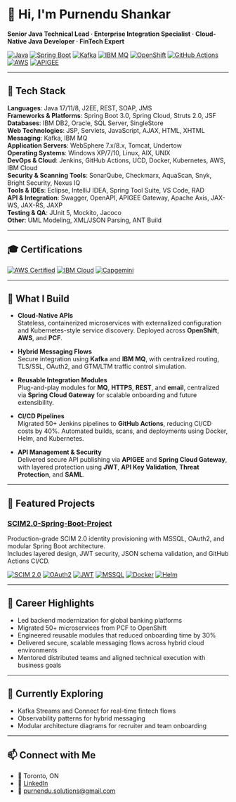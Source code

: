 # 👋 Hi, I'm Purnendu Shankar

**Senior Java Technical Lead · Enterprise Integration Specialist · Cloud-Native Java Developer · FinTech Expert**

[![Java](https://img.shields.io/badge/Java-17-blue)](https://www.java.com/)
[![Spring Boot](https://img.shields.io/badge/Spring_Boot-3.0-green)](https://spring.io/projects/spring-boot)
[![Kafka](https://img.shields.io/badge/Kafka-Messaging-orange)](https://kafka.apache.org/)
[![IBM MQ](https://img.shields.io/badge/IBM_MQ-Integration-lightgrey)](https://www.ibm.com/products/mq)
[![OpenShift](https://img.shields.io/badge/OpenShift-Cloud-red)](https://www.redhat.com/en/technologies/cloud-computing/openshift)
[![GitHub Actions](https://img.shields.io/badge/GitHub_Actions-CI%2FCD-blueviolet)](https://github.com/features/actions)
[![AWS](https://img.shields.io/badge/AWS-Cloud-yellow)](https://aws.amazon.com/)
[![APIGEE](https://img.shields.io/badge/APIGEE-API_Management-brightgreen)](https://cloud.google.com/apigee)

---

## 🧰 Tech Stack

**Languages**: Java 17/11/8, J2EE, REST, SOAP, JMS  
**Frameworks & Platforms**: Spring Boot 3.0, Spring Cloud, Struts 2.0, JSF  
**Databases**: IBM DB2, Oracle, SQL Server, SingleStore  
**Web Technologies**: JSP, Servlets, JavaScript, AJAX, HTML, XHTML  
**Messaging**: Kafka, IBM MQ  
**Application Servers**: WebSphere 7.x/8.x, Tomcat, Undertow  
**Operating Systems**: Windows XP/7/10, Linux, AIX, UNIX  
**DevOps & Cloud**: Jenkins, GitHub Actions, UCD, Docker, Kubernetes, AWS, IBM Cloud  
**Security & Scanning Tools**: SonarQube, Checkmarx, AquaScan, Snyk, Bright Security, Nexus IQ  
**Tools & IDEs**: Eclipse, IntelliJ IDEA, Spring Tool Suite, VS Code, RAD  
**API & Integration**: Swagger, OpenAPI, APIGEE Gateway, Apache Axis, JAX-WS, JAX-RS, JAXP  
**Testing & QA**: JUnit 5, Mockito, Jacoco  
**Other**: UML Modeling, XML/JSON Parsing, ANT Build

---

## 🎓 Certifications

[![AWS Certified](https://img.shields.io/badge/AWS-Certified-lightblue)](https://aws.amazon.com/certification/)
[![IBM Cloud](https://img.shields.io/badge/IBM_Cloud-Certified-blue)](https://www.ibm.com/cloud/learn)
[![Capgemini](https://img.shields.io/badge/Capgemini-Enterprise_Integration-green)](https://www.capgemini.com/)

---

## 🚀 What I Build

- **Cloud-Native APIs**  
  Stateless, containerized microservices with externalized configuration and Kubernetes-style service discovery. Deployed across **OpenShift**, **AWS**, and **PCF**.

- **Hybrid Messaging Flows**  
  Secure integration using **Kafka** and **IBM MQ**, with centralized routing, TLS/SSL, OAuth2, and GTM/LTM traffic control simulation.

- **Reusable Integration Modules**  
  Plug-and-play modules for **MQ**, **HTTPS**, **REST**, and **email**, centralized via **Spring Cloud Gateway** for scalable onboarding and future extensibility.

- **CI/CD Pipelines**  
  Migrated 50+ Jenkins pipelines to **GitHub Actions**, reducing CI/CD costs by 40%. Automated builds, scans, and deployments using Docker, Helm, and Kubernetes.

- **API Management & Security**  
  Delivered secure API publishing via **APIGEE** and **Spring Cloud Gateway**, with layered protection using **JWT**, **API Key Validation**, **Threat Protection**, and **SAML**.

---

## 📁 Featured Projects

### [SCIM2.0-Spring-Boot-Project](https://github.com/ps-aia-tit/SCIM2.0-Spring-Boot-Project)  
Production-grade SCIM 2.0 identity provisioning with MSSQL, OAuth2, and modular Spring Boot architecture.  
Includes layered design, JWT security, JSON schema validation, and GitHub Actions CI/CD.

[![SCIM 2.0](https://img.shields.io/badge/SCIM_2.0-Spring_Boot-blue)](https://github.com/ps-aia-tit/SCIM2.0-Spring-Boot-Project)
[![OAuth2](https://img.shields.io/badge/OAuth2-Security-orange)](https://oauth.net/2/)
[![JWT](https://img.shields.io/badge/JWT-Token_Auth-yellow)](https://jwt.io/)
[![MSSQL](https://img.shields.io/badge/MSSQL-Database-lightgrey)](https://learn.microsoft.com/en-us/sql/sql-server/)
[![Docker](https://img.shields.io/badge/Docker-Containerization-blue)](https://www.docker.com/)
[![Helm](https://img.shields.io/badge/Helm-Kubernetes_Packaging-informational)](https://helm.sh/)

---

## 📌 Career Highlights

- Led backend modernization for global banking platforms  
- Migrated 50+ microservices from PCF to OpenShift  
- Engineered reusable modules that reduced onboarding time by 30%  
- Delivered secure, scalable messaging flows across hybrid cloud environments  
- Mentored distributed teams and aligned technical execution with business goals

---

## 🌱 Currently Exploring

- Kafka Streams and Connect for real-time fintech flows  
- Observability patterns for hybrid messaging  
- Modular architecture diagrams for recruiter and team onboarding

---

## 📫 Connect with Me

- 📍 Toronto, ON  
- 🔗 [LinkedIn](https://www.linkedin.com/in/spurnendu/)  
- 📧 purnendu.solutions@gmail.com
